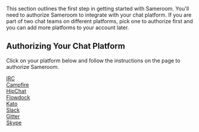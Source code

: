 This section outlines the first step in getting started with Sameroom. You'll need to authorize Sameroom to integrate with your chat platform. If you are part of two chat teams on different platforms, pick one to authorize first and you can add more platforms to your account later.

## Authorizing Your Chat Platform

Click on your platform below and follow the instructions on the page to authorize Sameroom.

[IRC](/getting-started/en/authorization/irc)  
[Campfire](/getting-started/en/authorization/campfire)  
[HipChat](/getting-started/en/authorization/hipchat)  
[Flowdock](/getting-started/en/authorization/flowdock)  
[Kato](/getting-started/en/authorization/kato)  
[Slack](/getting-started/en/authorization/slack)  
[Gitter](/getting-started/en/authorization/gitter)  
[Skype](/getting-started/en/authorization/skype)
